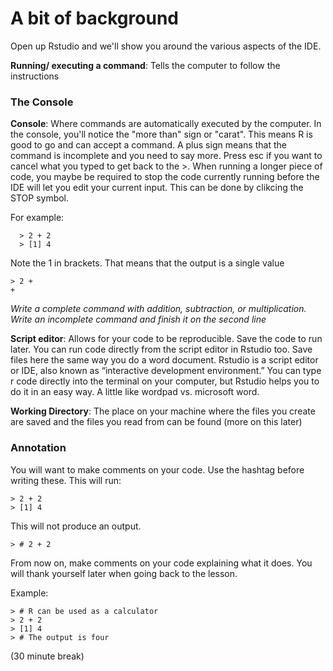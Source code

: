 # A bit of background

Open up Rstudio and we'll show you around the various aspects of the IDE. 

**Running/ executing a command**: Tells the computer to follow the instructions

### The Console
**Console**: Where commands are automatically executed by the computer. In the console, you'll notice the "more than" sign or "carat". This means R is good to go and can accept a command. A plus sign means that the command is incomplete and you need to say more. Press esc if you want to cancel what you typed to get back to the >. When running a longer piece of code, you maybe be required to stop the code currently running before the IDE will let you edit your current input. This can be done by clikcing the STOP symbol.



For example:

```{r}
  > 2 + 2
  > [1] 4
```


 
Note the 1 in brackets. That means that the output is a single value
 
 ```{r}
 > 2 +
 +
```

 
*Write a complete command with addition, subtraction, or multiplication. Write an incomplete command and finish it on the second line*
 
 
**Script editor**: Allows for your code to be reproducible. Save the code to run later. You can run code directly from the script editor in Rstudio too. Save files here the same way you do a word document. Rstudio is a script editor or IDE, also known as “interactive development environment.” You can type r code directly into the terminal on your computer, but Rstudio helps you to do it in an easy way. A little like wordpad vs. microsoft word. 

**Working Directory**: The place on your machine where the files you create are saved and the files you read from can be found (more on this later)


### Annotation
You will want to make comments on your code. Use the hashtag before writing these. This will run:
 
```{r}
> 2 + 2
> [1] 4
```

 
This will not produce an output.

```{r}
> # 2 + 2
```

 
From now on, make comments on your code explaining what it does. You will thank yourself later when going back to the lesson.  
 
Example:
```{r}
> # R can be used as a calculator
> 2 + 2
> [1] 4
> # The output is four
```
(30 minute break)
